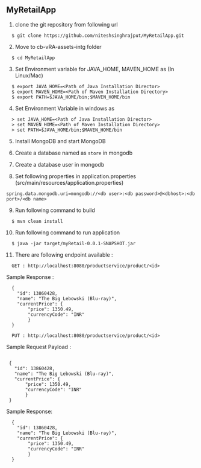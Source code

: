 ## MyRetailApp


1. clone the git repository from following url
```
  $ git clone https://github.com/niteshsinghrajput/MyRetailApp.git
```
2. Move to cb-vRA-assets-intg folder
```
  $ cd MyRetailApp
```
3. Set Environment variable for JAVA_HOME, MAVEN_HOME as (In Linux/Mac)
```
  $ export JAVA_HOME=<Path of Java Installation Director>
  $ export MAVEN_HOME=<Path of Maven Installation Directory>
  $ export PATH=$JAVA_HOME/bin;$MAVEN_HOME/bin
```

4. Set Environment Variable in windows as 
```
  > set JAVA_HOME=<Path of Java Installation Director>
  > set MAVEN_HOME=<Path of Maven Installation Directory>
  > set PATH=$JAVA_HOME/bin;$MAVEN_HOME/bin
```
5. Install MongoDB and start MongoDB 

6. Create a database named as `store` in mongodb

7. Create a database user in mongodb

8. Set following properties in application.properties (src/main/resources/application.properties) 
```
spring.data.mongodb.uri=mongodb://<db user>:<db password>@<dbhost>:<db port>/<db name>
```
9. Run following command to build 
```
  $ mvn clean install
```
10. Run following command to run application 
```
  $ java -jar target/myRetail-0.0.1-SNAPSHOT.jar
```
11. There are following endpoint available :
```
  GET : http://localhost:8080/productservice/product/<id>
```
  Sample Response :
```
  {
    "id": 13860428,
    "name": "The Big Lebowski (Blu-ray)",
    "currentPrice": {
        "price": 1350.49,
        "currencyCode": "INR"
    	}
  }
```
```
  PUT : http://localhost:8080/productservice/product/<id>
```
  Sample Request Payload :
 ```

  {
    "id": 13860428,
    "name": "The Big Lebowski (Blu-ray)",
    "currentPrice": {
        "price": 1350.49,
        "currencyCode": "INR"
    	}
  }
```
  Sample Response:
```  
  {
    "id": 13860428,
    "name": "The Big Lebowski (Blu-ray)",
    "currentPrice": {
        "price": 1350.49,
        "currencyCode": "INR"
    	}
  }
```





